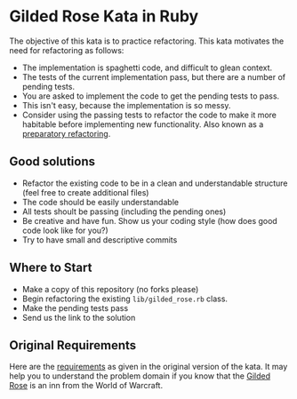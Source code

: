 Gilded Rose Kata in Ruby
========================

The objective of this kata is to practice refactoring. This kata motivates the need for refactoring as follows:

* The implementation is spaghetti code, and difficult to glean context.
* The tests of the current implementation pass, but there are a number of pending tests.
* You are asked to implement the code to get the pending tests to pass.
* This isn't easy, because the implementation is so messy.
* Consider using the passing tests to refactor the code to make it more habitable before implementing new functionality.
Also known as a [preparatory refactoring](http://martinfowler.com/articles/workflowsOfRefactoring/#preparatory).

## Good solutions
* Refactor the existing code to be in a clean and understandable structure (feel free to create additional files)
* The code should be easily understandable
* All tests shoult be passing (including the pending ones)
* Be creative and have fun. Show us your coding style (how does good code look like for you?)
* Try to have small and descriptive commits

## Where to Start

* Make a copy of this repository (no forks please)
* Begin refactoring the existing `lib/gilded_rose.rb` class.
* Make the pending tests pass
* Send us the link to the solution

## Original Requirements

Here are the [requirements](https://github.com/jimweirich/gilded_rose_kata#original-description-of-the-gilded-rose)
as given in the original version of the kata. It may help you to understand the problem domain if you know
that the [Gilded Rose](http://wowwiki.wikia.com/wiki/Gilded_Rose) is an inn from the World of Warcraft.

